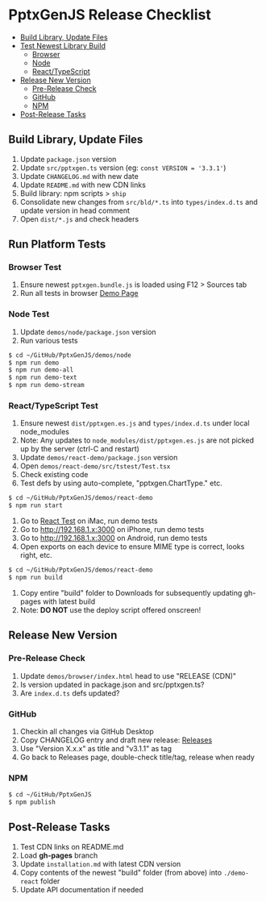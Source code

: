 # PptxGenJS Release Checklist

<!-- START doctoc generated TOC please keep comment here to allow auto update -->
<!-- DON'T EDIT THIS SECTION, INSTEAD RE-RUN doctoc TO UPDATE -->

- [Build Library, Update Files](#build-library-update-files)
- [Test Newest Library Build](#test-newest-library-build)
  - [Browser](#browser)
  - [Node](#node)
  - [React/TypeScript](#reacttypescript)
- [Release New Version](#release-new-version)
  - [Pre-Release Check](#pre-release-check)
  - [GitHub](#github)
  - [NPM](#npm)
- [Post-Release Tasks](#post-release-tasks)

<!-- END doctoc generated TOC please keep comment here to allow auto update -->

## Build Library, Update Files

1. Update `package.json` version
2. Update `src/pptxgen.ts` version (eg: `const VERSION = '3.3.1'`)
3. Update `CHANGELOG.md` with new date
4. Update `README.md` with new CDN links
5. Build library: npm scripts > `ship`
6. Consolidate new changes from `src/bld/*.ts` into `types/index.d.ts` and update version in head comment
7. Open `dist/*.js` and check headers

## Run Platform Tests

### Browser Test

1. Ensure newest `pptxgen.bundle.js` is loaded using F12 > Sources tab
2. Run all tests in browser [Demo Page](file:///Users/brentely/GitHub/PptxGenJS/demos/browser/index.html)

### Node Test

1. Update `demos/node/package.json` version
2. Run various tests

```bash
$ cd ~/GitHub/PptxGenJS/demos/node
$ npm run demo
$ npm run demo-all
$ npm run demo-text
$ npm run demo-stream
```

### React/TypeScript Test

1. Ensure newest `dist/pptxgen.es.js` and `types/index.d.ts` under local node_modules
2. Note: Any updates to `node_modules/dist/pptxgen.es.js` are not picked up by the server (ctrl-C and restart)
3. Update `demos/react-demo/package.json` version
4. Open `demos/react-demo/src/tstest/Test.tsx`
5. Check existing code
6. Test defs by using auto-complete, "pptxgen.ChartType." etc.

```bash
$ cd ~/GitHub/PptxGenJS/demos/react-demo
$ npm run start
```

1. Go to [React Test](http://localhost:3000) on iMac, run demo tests
2. Go to http://192.168.1.x:3000 on iPhone, run demo tests
3. Go to http://192.168.1.x:3000 on Android, run demo tests
4. Open exports on each device to ensure MIME type is correct, looks right, etc.

```bash
$ cd ~/GitHub/PptxGenJS/demos/react-demo
$ npm run build
```

1. Copy entire "build" folder to Downloads for subsequently updating gh-pages with latest build
2. Note: **DO NOT** use the deploy script offered onscreen!

## Release New Version

### Pre-Release Check

1. Update `demos/browser/index.html` head to use "RELEASE (CDN)"
2. Is version updated in package.json and src/pptxgen.ts?
3. Are `index.d.ts` defs updated?

### GitHub

1. Checkin all changes via GitHub Desktop
2. Copy CHANGELOG entry and draft new release: [Releases](https://github.com/gitbrent/PptxGenJS/releases)
3. Use "Version X.x.x" as title and "v3.1.1" as tag
4. Go back to Releases page, double-check title/tag, release when ready

### NPM

```bash
$ cd ~/GitHub/PptxGenJS
$ npm publish
```

## Post-Release Tasks

1. Test CDN links on README.md
2. Load **gh-pages** branch
3. Update `installation.md` with latest CDN version
4. Copy contents of the newest "build" folder (from above) into `./demo-react` folder
5. Update API documentation if needed
